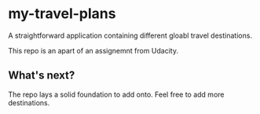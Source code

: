 # my-travel-plans

A straightforward application containing different gloabl travel destinations.

This repo is an apart of an assignemnt from Udacity.

## What's next?

The repo lays a solid foundation to add onto. Feel free to add more destinations.
